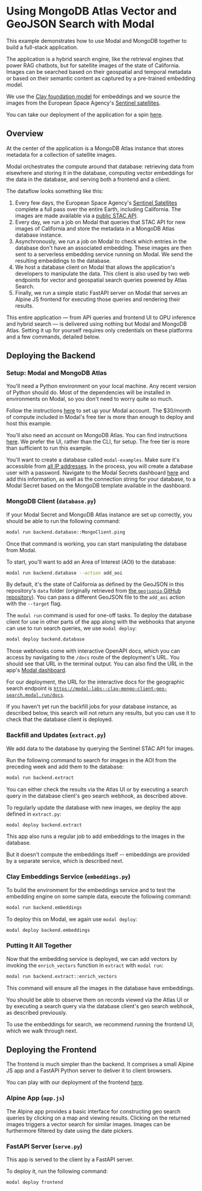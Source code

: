 # Using MongoDB Atlas Vector and GeoJSON Search with Modal

This example demonstrates how to use Modal and MongoDB together
to build a full-stack application.

The application is a hybrid search engine,
like the retrieval engines that power RAG chatbots,
but for satellite images of the state of California.
Images can be searched based on their
geospatial and temporal metadata or based on their semantic content
as captured by a pre-trained embedding model.

We use the [Clay foundation model](https://clay-foundation.github.io/model/index.html)
for embeddings and we source the images from the European Space Agency's
[Sentinel satellites](https://www.esa.int/Applications/Observing_the_Earth/Copernicus/The_Sentinel_missions).

You can take our deployment of the application for a spin
[here](https://modal-labs--clay-hybrid-search.modal.run/).

## Overview

At the center of the application is a MongoDB Atlas instance
that stores metadata for a collection of satellite images.

Modal orchestrates the compute around that database:
retrieving data from elsewhere and storing it in the database,
computing vector embeddings for the data in the database,
and serving both a frontend and a client.

The dataflow looks something like this:

1. Every few days, the European Space Agency's
   [Sentinel Satellites](https://www.esa.int/Applications/Observing_the_Earth/Copernicus/The_Sentinel_missions)
   complete a full pass over the entire Earth, including California.
   The images are made available via a [public STAC API](https://element84.com/geospatial/introducing-earth-search-v1-new-datasets-now-available/).
2. Every day, we run a job on Modal that queries that STAC API
   for new images of California and store the metadata in a MongoDB Atlas
   database instance.
3. Asynchronously, we run a job on Modal to check which entries
   in the database don't have an associated embedding.
   These images are then sent to a serverless embedding service
   running on Modal. We send the resulting embeddings to the database.
4. We host a database client on Modal that allows the application's
   developers to manipulate the data. This client is also used by two
   web endpoints for vector and geospatial search queries powered by
   Atlas Search.
5. Finally, we run a simple static FastAPI server on Modal that serves
   an Alpine JS frontend for executing those queries and rendering their results.

This entire application —
from API queries and frontend UI to GPU inference and hybrid search —
is delivered using nothing but Modal and MongoDB Atlas.
Setting it up for yourself requires only credentials on these platforms
and a few commands, detailed below.

## Deploying the Backend

### Setup: Modal and MongoDB Atlas

You'll need a Python environment on your local machine.
Any recent version of Python should do.
Most of the dependencies will be installed in environments on Modal,
so you don't need to worry quite so much.

Follow the instructions [here](https://modal.com/docs/guide#getting-started)
to set up your Modal account.
The $30/month of compute included in Modal's free tier is
more than enough to deploy and host this example.

You'll also need an account on MongoDB Atlas.
You can find instructions [here](https://www.mongodb.com/docs/atlas/getting-started/).
We prefer the UI, rather than the CLI, for setup.
The free tier is more than sufficient to run this example.

You'll want to create a database called `modal-examples`.
Make sure it's accessible from [all IP addresses](https://stackoverflow.com/questions/66035947/allow-access-from-anywhere-mongodb-atlas).
In the process, you will create a database user with a password.
Navigate to the Modal Secrets dashboard [here](https://modal.com/secrets/)
and add this information, as well as the connection string for your database,
to a Modal Secret based on the MongoDB template available in the dashboard.

### MongoDB Client (`database.py`)

If your Modal Secret and MongoDB Atlas instance are set up correctly,
you should be able to run the following command:

```bash
modal run backend.database::MongoClient.ping
```

Once that command is working, you can start manipulating the database
from Modal.

To start, you'll want to add an Area of Interest (AOI) to the database:

```bash
modal run backend.database --action add_aoi
```

By default, it's the state of California as defined by the GeoJSON
in this repository's `data` folder (originally retrieved from
[the `geojsonio` GitHub repository](https://github.com/ropensci/geojsonio/blob/7e4cc683ed3d6eec38a8cae5ce03fa6d82acafc7/inst/examples/california.geojson)).
You can pass a different GeoJSON file to the `add_aoi` action
with the `--target` flag.

The `modal run` command is used for one-off tasks.
To deploy the database client for use in other parts of the app
along with the webhooks that anyone can use to run search queries,
we use `modal deploy`:

```bash
modal deploy backend.database
```

Those webhooks come with interactive OpenAPI docs,
which you can access by navigating to the `/docs` route of the deployment's URL.
You should see that URL in the terminal output.
You can also find the URL in the app's [Modal dashboard](https://modal.com/apps).

For our deployment, the URL for the interactive docs for the geographic
search endpoint is
[`https://modal-labs--clay-mongo-client-geo-search.modal.run/docs`](https://modal-labs--clay-mongo-client-geo-search.modal.run/docs).

If you haven't yet run the backfill jobs for your database instance,
as described below, this search will not return any results,
but you can use it to check that the database client is deployed.

### Backfill and Updates (`extract.py`)

We add data to the database by querying the Sentinel STAC API for images.

Run the following command to search for images in the AOI
from the preceding week and add them to the database:

```bash
modal run backend.extract
```

You can either check the results via the Atlas UI
or by executing a search query in the database client's geo search webhook,
as described above.

To regularly update the database with new images,
we deploy the app defined in `extract.py`:

```bash
modal deploy backend.extract
```

This app also runs a regular job to add embeddings to the images
in the database.

But it doesn't compute the embeddings itself --
embeddings are provided by a separate service,
which is described next.

### Clay Embeddings Service (`embeddings.py`)

To build the environment for the embeddings service
and to test the embedding engine on some sample data,
execute the following command:

```bash
modal run backend.embeddings
```

To deploy this on Modal, we again use `modal deploy`:

```bash
modal deploy backend.embeddings
```

### Putting It All Together

Now that the embedding service is deployed,
we can add vectors by invoking the `enrich_vectors`
function in `extract` with `modal run`:

```bash
modal run backend.extract::enrich_vectors
```

This command will ensure all the images in the database have embeddings.

You should be able to observe them on records viewed via the Atlas UI
or by executing a search query via the database client's geo search webhook,
as described previously.

To use the embeddings for search, we recommend running the frontend UI,
which we walk through next.

## Deploying the Frontend

The frontend is much simpler than the backend.
It comprises a small Alpine JS app and a FastAPI Python server
to deliver it to client browsers.

You can play with our deployment of the frontend
[here](https://modal-labs--clay-hybrid-search.modal.run/).

### Alpine App (`app.js`)

The Alpine app provides a basic interface for constructing geo search queries
by clicking on a map and viewing results.
Clicking on the returned images triggers a vector search for similar images.
Images can be furthermore filtered by date using the date pickers.

### FastAPI Server (`serve.py`)

This app is served to the client by a FastAPI server.

To deploy it, run the following command:

```bash
modal deploy frontend
```
